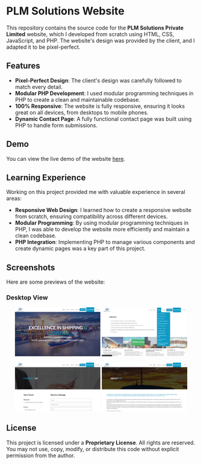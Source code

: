# PLM Solutions Website

This repository contains the source code for the **PLM Solutions Private Limited** website, which I developed from scratch using HTML, CSS, JavaScript, and PHP. The website's design was provided by the client, and I adapted it to be pixel-perfect.

## Features

- **Pixel-Perfect Design**: The client's design was carefully followed to match every detail.
- **Modular PHP Development**: I used modular programming techniques in PHP to create a clean and maintainable codebase.
- **100% Responsive**: The website is fully responsive, ensuring it looks great on all devices, from desktops to mobile phones.
- **Dynamic Contact Page**: A fully functional contact page was built using PHP to handle form submissions.

## Demo

You can view the live demo of the website [here](https://plm-pk.com/).
## Learning Experience

Working on this project provided me with valuable experience in several areas:

- **Responsive Web Design**: I learned how to create a responsive website from scratch, ensuring compatibility across different devices.
- **Modular Programming**: By using modular programming techniques in PHP, I was able to develop the website more efficiently and maintain a clean codebase.
- **PHP Integration**: Implementing PHP to manage various components and create dynamic pages was a key part of this project.

## Screenshots

Here are some previews of the website:

### Desktop View

<p align="center">
  <img src="screens/homefix.PNG" alt="Home Page" width="45%">
  <img src="screens/service.PNG" alt="Service Page" width="45%">
</p>

<p align="center">
  <img src="screens/contact.PNG" alt="Contact Page" width="45%">
  <img src="screens/about.PNG" alt="About Page" width="45%">
</p>


## License

This project is licensed under a **Proprietary License**. All rights are reserved. You may not use, copy, modify, or distribute this code without explicit permission from the author.

